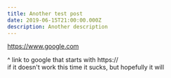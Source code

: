 ```yaml
---
title: Another test post
date: 2019-06-15T21:00:00.000Z
description: Another description
---
```

<https://www.google.com>

^ link to google that starts with https://\
if it doesn't work this time it sucks, but hopefully it will
